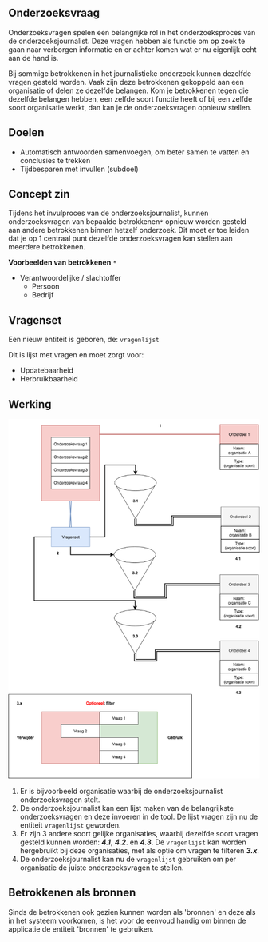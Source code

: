 
## Onderzoeksvraag

Onderzoeksvragen spelen een belangrijke rol in het onderzoeksproces van de onderzoeksjournalist. Deze vragen hebben als functie om op zoek te gaan naar verborgen informatie en er achter  komen wat er nu eigenlijk echt aan de hand is.

Bij sommige betrokkenen in het journalistieke onderzoek kunnen dezelfde vragen gesteld worden. Vaak zijn deze betrokkenen gekoppeld aan een organisatie of delen ze dezelfde belangen. Kom je betrokkenen tegen die dezelfde belangen hebben, een zelfde soort functie heeft of bij een zelfde soort organisatie werkt, dan kan je de onderzoeksvragen opnieuw stellen.

## Doelen
* Automatisch antwoorden samenvoegen, om beter samen te vatten en conclusies te trekken
* Tijdbesparen met invullen (subdoel)


## Concept zin

Tijdens het invulproces van de onderzoeksjournalist, kunnen onderzoeksvragen van bepaalde betrokkenen`*` opnieuw worden gesteld aan andere betrokkenen binnen hetzelf onderzoek. Dit moet er toe leiden dat je op 1 centraal punt dezelfde onderzoeksvragen kan stellen aan meerdere betrokkenen.

__Voorbeelden van betrokkenen__ `*`
* Verantwoordelijke / slachtoffer
  * Persoon
  * Bedrijf

## Vragenset

Een nieuw entiteit is geboren, de: `vragenlijst`

Dit is lijst met vragen en moet zorgt voor:
* Updatebaarheid
* Herbruikbaarheid


## Werking
![Vragenlijst concept](content/onderzoeksvragen/vragenlijst-concept.png)


1. Er is bijvoorbeeld organisatie waarbij de onderzoeksjournalist onderzoeksvragen stelt.
2. De onderzoeksjournalist kan een lijst maken van de belangrijkste onderzoeksvragen en deze invoeren in de tool. De lijst vragen zijn nu de entiteit `vragenlijst` geworden.
3. Er zijn 3 andere soort gelijke organisaties, waarbij dezelfde soort vragen gesteld kunnen worden: ***4.1***, ***4.2***. en ***4.3***. De `vragenlijst` kan worden hergebruikt bij deze organisaties, met als optie om vragen te filteren ***3.x***.
4. De onderzoeksjournalist kan nu de `vragenlijst` gebruiken om per organisatie de juiste onderzoeksvragen te stellen.

## Betrokkenen als bronnen
Sinds de betrokkenen ook gezien kunnen worden als 'bronnen' en deze als in het systeem voorkomen, is het voor de eenvoud handig om binnen de applicatie de entiteit 'bronnen' te gebruiken.


